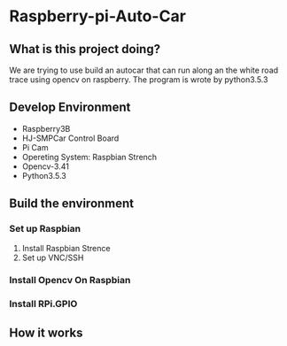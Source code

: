 # Raspberry-pi-Auto-Car
## What is this project doing?
We are trying to use build an autocar that can run along an the white road trace using opencv on raspberry. The program is wrote by python3.5.3
## Develop Environment
- Raspberry3B
- HJ-SMPCar Control Board
- Pi Cam
- Opereting System: Raspbian Strench
- Opencv-3.41
- Python3.5.3
## Build the environment
### Set up Raspbian
1. Install Raspbian Strence
2. Set up VNC/SSH
### Install Opencv On Raspbian

### Install RPi.GPIO

## How it works
